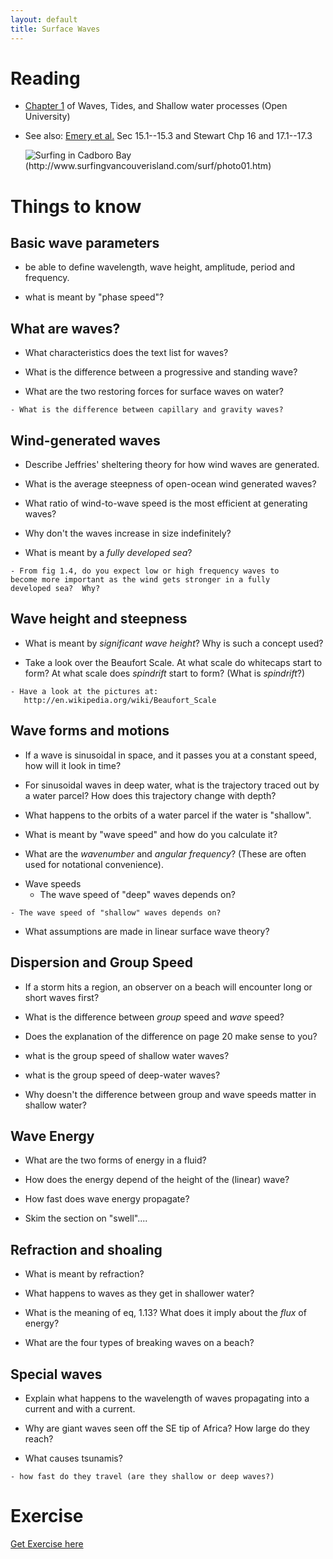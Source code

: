 ```yaml
---
layout: default
title: Surface Waves
---
```


# Reading
  - [Chapter 1](../../Readings/OUWavesChp1.pdf) of Waves, Tides, and Shallow water processes (Open
    University)
  - See also: [Emery et al.](http://web.uvic.ca/~jklymak/Eos314/DescPo/chapter_15Opt.pdf) Sec 15.1--15.3  and Stewart Chp 16 and 17.1--17.3

       ![Surfing in Cadboro Bay (http://www.surfingvancouverisland.com/surf/photo01.htm)](../../figs/SurfCaddyBaySm.jpg)

# Things to know

## Basic wave parameters
  - be able to define wavelength, wave height, amplitude, period and
    frequency.  
<!-- ; wavelength is the space between crests.  -->
<!-- ; wave height is the vertical distance from crest to trough-->
<!-- ; amplitude is the vertical distance from resting to the peak.-->
<!-- ; period is how long the wave passing a stationary point takes to go-->
<!-- ; through one cycle.-->
<!-- ; frequency is 1/T, the period. -->
  - what is meant by "phase speed"?  
<!-- ; Phase speed is how fast individual crests move.  -->

## What are waves?  
  - What characteristics does the text list for waves?
<!-- ; - transmits energy or a disturbance from one part of the medium to-->
<!-- ; another.-->
<!-- ; - Doesn't necessarily move the medium-->
<!-- ; - wave form can stay the same.-->
<!-- ; - propagates with a constant speed. -->
  - What is the difference between a progressive and standing wave?
<!-- ; A standing wave can be thought of as two progressive waves-->
<!-- ; travelling in opposite directions.  -->
  - What are the two restoring forces for surface waves on water?
<!-- ; surface tension and gravity  -->
    - What is the difference between capillary and gravity waves?
<!-- ; capillary the restoring force is largely surface tension and gravity waves are gravity.-->

## Wind-generated waves
  - Describe Jeffries' sheltering theory for how wind waves are
    generated.  
<!-- ; The wind blows over the waves with the windward side getting more-->
<!-- ; force than the downwind side.  This piles the waves up further.  -->
  - What is the average steepness of open-ocean wind generated waves?
<!-- ; ~5:100, ie. about 20 times wider than high.  -->
  - What ratio of wind-to-wave speed is the most efficient at
    generating waves?
<!-- ; waves grow until they have a wave speed of about 1/3 the wind-->
<!-- ; speed.  the interaction at this speed is the most efficient.  -->
  - Why don't the waves increase in size indefinitely?  
<!-- ; energy dissipates via friction-->
<!-- ; energy dissipates via white capping (kind of the same).  -->
<!-- ; some energy goes into non-wave motions.  -->
  - What is meant by a *fully developed sea*?
<!-- ; It is a sea in which the energy put in by the wind is dissipated at-->
<!-- ; the same rate.    -->
    - From fig 1.4, do you expect low or high frequency waves to
    become more important as the wind gets stronger in a fully
    developed sea?  Why?
<!-- ; Low-frequency waves.  The wave height goes up, so does the-->
<!-- ; wavelength.  And these waves will have longer periods.  -->

## Wave height and steepness
  - What is meant by *significant wave height*?  Why is such a concept
    used?
<!-- ; Significant wave height is the height of the highest 1/3 of the-->
<!-- ; waves.  -->
  - Take a look over the Beaufort Scale.  At what scale do whitecaps
    start to form?  At what scale does *spindrift* start to form?  (What
    is *spindrift*?)
<!-- ; Whitecaps: scale 3.  Spindrift: scale 7.  -->
    - Have a look at the pictures at:
       http://en.wikipedia.org/wiki/Beaufort_Scale

## Wave forms and motions
  - If a wave is sinusoidal in space, and it passes you at a constant
    speed, how will it look in time?
<!-- ; It will also be sinusoidal...-->
  - For sinusoidal waves in deep water, what is the trajectory traced out by a water
    parcel?  How does this trajectory change with depth?
<!-- ; A circle.  -->
  - What happens to the orbits of a water parcel if the water is "shallow".
<!-- ; It becomes compressed at the bottom.  -->
  - What is meant by "wave speed" and how do you calculate it?  
<!-- ; It is the speed of individual crests past a point.  -->
  - What are the *wavenumber* and *angular frequency*?  (These are often
    used for notational convenience).
<!-- ; wavenumber = 2pi/wavelength.  angular frequency = 2pi/T-->
  - Wave speeds
    - The wave speed of "deep" waves depends on?
<!-- ; wavelength (c = sqrt(gL/2pi));-->
    - The wave speed of "shallow" waves depends on?
<!-- ; water depth (c = sqrt(gH))-->
  - What assumptions are made in linear surface wave theory?
<!-- ; waves are sinusoidal-->
<!-- ; amplitudes are small compared to wavelengths and depths-->
<!-- ; viscocity and surface tension small-->
<!-- ; Coriolis force and vorticity small-->
<!-- ; depth not changing-->
<!-- ; three-dimensionality is not important.-->

## Dispersion and Group Speed
  - If a storm hits a region, an observer on a beach will encounter
    long or short waves first?  
<!-- ; long waves-->
  - What is the difference between *group* speed and *wave* speed?
<!-- ; group speed is the speed that a packet of waves travels at.  It-->
<!-- ; tends to be slower than the speed that the crests travel at.  -->
  - Does the explanation of the difference on page 20 make sense to
    you?
<!-- ; SHOW IN CLASS.-->
  - what is the group speed of shallow water waves?
<!-- ; = sqrt(gH)-->
  - what is the group speed of deep-water waves?
<!-- ; = 1/2 sqrt(gL/(2\pi))-->
  - Why doesn't the difference between group and wave speeds matter in
    shallow water?
<!-- ; the phase speed doesn't change with wavelength, so all waves travel-->
<!-- ; at the same speed and there is no dispersion...-->


## Wave Energy
  - What are the two forms of energy in a fluid?
<!-- ; potential and kinetic...-->
  - How does the energy depend of the height of the (linear) wave?
<!-- ; H^2. -->
  - How fast does wave energy propagate?
<!-- ; with the group speed.   -->
  - Skim the section on "swell"....

## Refraction and shoaling
  - What is meant by refraction?   
<!-- ; As water gets shallower, the waves slow down, so waves tend to align-->
<!-- ; themselves with isobaths.-->
  - What happens to waves as they get in shallower water?
<!-- ; they slow down.    -->
  - What is the meaning of eq, 1.13?  What does it imply about the
    *flux* of energy?  
<!-- ; it means that the flux remains constant.-->
  - What are the four types of breaking waves on a beach?
<!-- ; Spilling-->
<!-- ; Plunging-->
<!-- ; Collapsing-->
<!-- ; Surging-->

## Special waves
  - Explain what happens to the wavelength of waves propagating into a
    current and with a current.  
<!-- ; It is compressed...-->
  - Why are giant waves seen off the SE tip of Africa? How large do
    they reach?
<!-- ; Strong waves from Southern Ocean encounter the Algulhuas current.-->
  - What causes tsunamis?  
<!-- ; earthquakes or landslides-->
    - how fast do they travel (are they shallow or deep waves?)
<!-- ; c = sqrt(hg) = 200 m/s (h = 4000 m);-->

# Exercise

[Get Exercise here](../ExerciseSurfaceWaves)

<!--

### Lab Demo?  
  - Try and make a lab demo of this?

### Things to show
  - Group speed with interfering projection.

### Activity
  - Explain swell map
   http://cdip.ucsd.edu/?nav=recent&sub=nowcast&xitem=monterey

Could also do bathy at Scripps.  Much more difficult.  


-->

